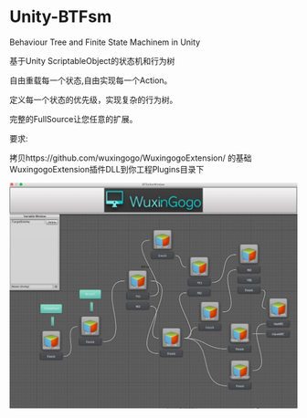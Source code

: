 # Unity-BTFsm
Behaviour Tree and Finite State Machinem in Unity

基于Unity ScriptableObject的状态机和行为树

自由重载每一个状态,自由实现每一个Action。

定义每一个状态的优先级，实现复杂的行为树。

完整的FullSource让您任意的扩展。

要求:

拷贝https://github.com/wuxingogo/WuxingogoExtension/ 的基础WuxingogoExtension插件DLL到你工程Plugins目录下

![github](ScreenShot/1.jpg "github") 
